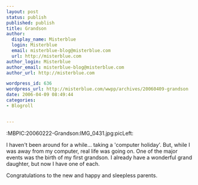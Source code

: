 ```yaml
---
layout: post
status: publish
published: publish
title: Grandson
author:
  display_name: Misterblue
  login: Misterblue
  email: misterblue-blog@misterblue.com
  url: http://misterblue.com
author_login: Misterblue
author_email: misterblue-blog@misterblue.com
author_url: http://misterblue.com

wordpress_id: 636
wordpress_url: http://misterblue.com/wwpp/archives/20060409-grandson
date: 2006-04-09 08:49:44
categories:
- Blogroll


---
```

:MBPIC:20060222-Grandson:IMG_0431.jpg:picLeft:
<p>
I haven't been around for a while... taking a 'computer holiday'.
But, while I was away from my computer, real life was going on.
One of the major events was the birth of my first grandson.
I already have a wonderful grand daughter, but now I have one of each.
</p>
<p>
Congratulations to the new and happy and sleepless parents.
</p>

